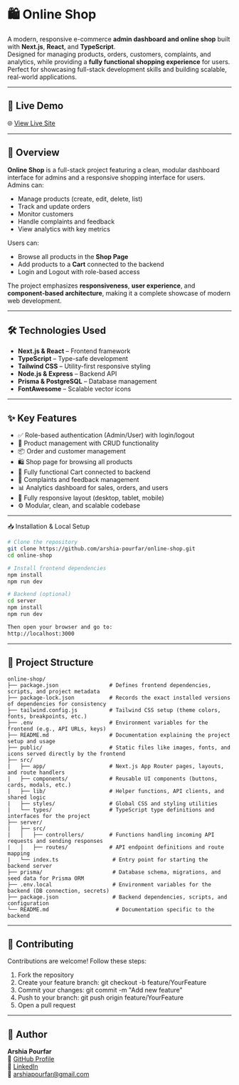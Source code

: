 # 🛍️ Online Shop

A modern, responsive e-commerce **admin dashboard and online shop** built with **Next.js**, **React**, and **TypeScript**.  
Designed for managing products, orders, customers, complaints, and analytics, while providing a **fully functional shopping experience** for users. Perfect for showcasing full-stack development skills and building scalable, real-world applications.

---

## 🚀 Live Demo

🌐 [View Live Site](https://online-shop-arshia-pourfar.vercel.app/)

---

## 🧩 Overview

**Online Shop** is a full-stack project featuring a clean, modular dashboard interface for admins and a responsive shopping interface for users.  
Admins can:

- Manage products (create, edit, delete, list)  
- Track and update orders  
- Monitor customers  
- Handle complaints and feedback  
- View analytics with key metrics  

Users can:

- Browse all products in the **Shop Page**  
- Add products to a **Cart** connected to the backend  
- Login and Logout with role-based access  

The project emphasizes **responsiveness**, **user experience**, and **component-based architecture**, making it a complete showcase of modern web development.

---

## 🛠️ Technologies Used

- **Next.js & React** – Frontend framework  
- **TypeScript** – Type-safe development  
- **Tailwind CSS** – Utility-first responsive styling  
- **Node.js & Express** – Backend API  
- **Prisma & PostgreSQL** – Database management  
- **FontAwesome** – Scalable vector icons  

---

## ✨ Key Features

- ✅ Role-based authentication (Admin/User) with login/logout  
- 🛒 Product management with CRUD functionality  
- 📦 Order and customer management  
- 🛍️ Shop page for browsing all products  
- 🛒 Fully functional Cart connected to backend  
- 📢 Complaints and feedback management  
- 📊 Analytics dashboard for sales, orders, and users  
- 📱 Fully responsive layout (desktop, tablet, mobile)  
- ⚙️ Modular, clean, and scalable codebase  

---

📥 Installation & Local Setup
```bash
# Clone the repository
git clone https://github.com/arshia-pourfar/online-shop.git
cd online-shop

# Install frontend dependencies
npm install
npm run dev

# Backend (optional)
cd server
npm install
npm run dev

Then open your browser and go to:
http://localhost:3000
```
---

## 📂 Project Structure

```plaintext
online-shop/
├── package.json                # Defines frontend dependencies, scripts, and project metadata
├── package-lock.json           # Records the exact installed versions of dependencies for consistency
├── tailwind.config.js          # Tailwind CSS setup (theme colors, fonts, breakpoints, etc.)
├── .env                        # Environment variables for the frontend (e.g., API URLs, keys)
├── README.md                   # Documentation explaining the project setup and usage
├── public/                     # Static files like images, fonts, and icons served directly by the frontend
├── src/
|   ├── app/                    # Next.js App Router pages, layouts, and route handlers
|   ├── components/             # Reusable UI components (buttons, cards, modals, etc.)
|   ├── lib/                    # Helper functions, API clients, and shared logic
|   ├── styles/                 # Global CSS and styling utilities
|   └── types/                  # TypeScript type definitions and interfaces for the project
├── server/
|   ├── src/
|   │   ├── controllers/        # Functions handling incoming API requests and sending responses
|   │   ├── routes/             # API endpoint definitions and route mapping
|   └── index.ts                 # Entry point for starting the backend server
├── prisma/                      # Database schema, migrations, and seed data for Prisma ORM
├── .env.local                   # Environment variables for the backend (DB connection, secrets)
├── package.json                 # Backend dependencies, scripts, and configuration
└── README.md                     # Documentation specific to the backend
```
---

## 🤝 Contributing

Contributions are welcome! Follow these steps:

1. Fork the repository
2. Create your feature branch: git checkout -b feature/YourFeature 
3. Commit your changes: git commit -m "Add new feature" 
4. Push to your branch: git push origin feature/YourFeature 
5. Open a pull request
  
---

## 👤 Author

**Arshia Pourfar**  
🔗 [GitHub Profile](https://github.com/arshia-pourfar)  
💼 [LinkedIn](https://www.linkedin.com/in/arshia-pourfar)  
📧 [arshiapourfar@gmail.com](mailto:arshiapourfar@gmail.com)   